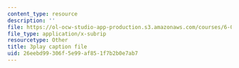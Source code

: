 ```yaml
---
content_type: resource
description: ''
file: https://ol-ocw-studio-app-production.s3.amazonaws.com/courses/6-02-introduction-to-eecs-ii-digital-communication-systems-fall-2012/26eebd99306f5e99af851f7b2b0e7ab7_WafWLM41pQ0.srt
file_type: application/x-subrip
resourcetype: Other
title: 3play caption file
uid: 26eebd99-306f-5e99-af85-1f7b2b0e7ab7
---
```

